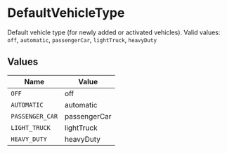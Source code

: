 # DefaultVehicleType

Default vehicle type (for newly added or activated vehicles).  Valid values: `off`, `automatic`, `passengerCar`, `lightTruck`, `heavyDuty`


## Values

| Name            | Value           |
| --------------- | --------------- |
| `OFF`           | off             |
| `AUTOMATIC`     | automatic       |
| `PASSENGER_CAR` | passengerCar    |
| `LIGHT_TRUCK`   | lightTruck      |
| `HEAVY_DUTY`    | heavyDuty       |